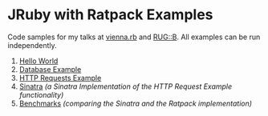 # JRuby with Ratpack Examples

Code samples for my talks at [vienna.rb][vienna-rb] and [RUG::B][rug-b]. All examples can be run independently.

1. [Hello World](/hello_world)
1. [Database Example](/db_example)
1. [HTTP Requests Example](/http_example)
1. [Sinatra](/sinatra) *(a Sinatra Implementation of the HTTP Request Example functionality)*
1. [Benchmarks](/benchmarks) *(comparing the Sinatra and the Ratpack implementation)*


[vienna-rb]: https://www.meetup.com/de-DE/vienna-rb/events/236096971/
[rug-b]: http://www.rug-b.de/events/march-meetup-2017
